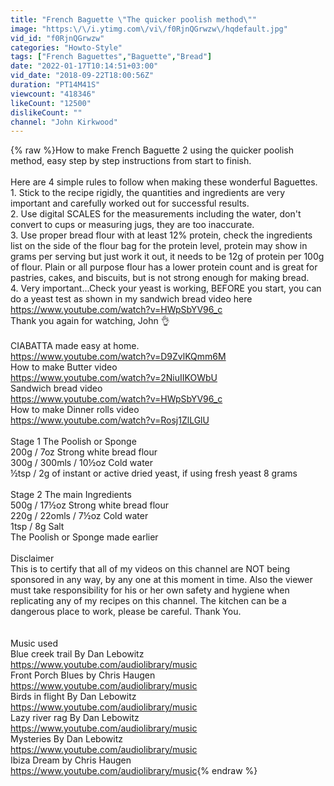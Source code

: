 ```yaml
---
title: "French Baguette \"The quicker poolish method\""
image: "https:\/\/i.ytimg.com\/vi\/f0RjnQGrwzw\/hqdefault.jpg"
vid_id: "f0RjnQGrwzw"
categories: "Howto-Style"
tags: ["French Baguettes","Baguette","Bread"]
date: "2022-01-17T10:14:51+03:00"
vid_date: "2018-09-22T18:00:56Z"
duration: "PT14M41S"
viewcount: "418346"
likeCount: "12500"
dislikeCount: ""
channel: "John Kirkwood"
---
```

{% raw %}How to make French Baguette 2 using the quicker poolish method, easy step by step instructions from start to finish.<br /><br />Here are 4 simple rules to follow when making these wonderful Baguettes.<br />1. Stick to the recipe rigidly, the quantities and ingredients are very important and carefully worked out  for successful results.<br />2. Use digital SCALES for the measurements including the water, don't convert to cups or measuring jugs, they are too inaccurate. <br />3. Use proper bread flour with at least 12% protein, check the ingredients list on the side of the flour bag for the protein level, protein may show in grams per serving but just work it out, it needs to be 12g of protein per 100g of flour.  Plain or all purpose flour has a lower protein count and is great for pastries, cakes, and biscuits, but is not strong enough for making bread. <br />4. Very important...Check your yeast is working, BEFORE you start, you can do a yeast test as shown in my sandwich bread video here <a rel="nofollow" target="blank" href="https://www.youtube.com/watch?v=HWpSbYV96_c">https://www.youtube.com/watch?v=HWpSbYV96_c</a><br />Thank you again for watching, John 👌<br /><br />CIABATTA made easy at home. <br /><a rel="nofollow" target="blank" href="https://www.youtube.com/watch?v=D9ZvlKQmm6M">https://www.youtube.com/watch?v=D9ZvlKQmm6M</a><br />How to make Butter video <br /><a rel="nofollow" target="blank" href="https://www.youtube.com/watch?v=2NiuIIKOWbU">https://www.youtube.com/watch?v=2NiuIIKOWbU</a><br />Sandwich bread video  <br /><a rel="nofollow" target="blank" href="https://www.youtube.com/watch?v=HWpSbYV96_c">https://www.youtube.com/watch?v=HWpSbYV96_c</a><br />How to make Dinner rolls video <br /><a rel="nofollow" target="blank" href="https://www.youtube.com/watch?v=Rosj1ZlLGlU">https://www.youtube.com/watch?v=Rosj1ZlLGlU</a><br /><br />Stage 1 The Poolish or Sponge<br />200g / 7oz  Strong white bread flour<br />300g / 300mls / 10½oz  Cold water<br />½tsp / 2g of instant or active dried yeast, if using fresh yeast 8 grams<br /><br />Stage 2   The main Ingredients<br />500g / 17½oz  Strong white bread flour<br />220g / 22omls / 7½oz  Cold water<br />1tsp / 8g Salt <br />The Poolish or Sponge made earlier<br /><br />Disclaimer <br />This is to certify that all of my videos on this channel are NOT being sponsored in any way, by any one at this moment in time. Also the viewer must take responsibility for his or her own safety and hygiene when replicating any of my recipes on this channel. The kitchen can be a dangerous place to work, please be careful. Thank You.<br /><br /><br />Music used<br />Blue creek trail By Dan Lebowitz                                                         <a rel="nofollow" target="blank" href="https://www.youtube.com/audiolibrary/music">https://www.youtube.com/audiolibrary/music</a><br />Front Porch Blues by Chris Haugen                                 <a rel="nofollow" target="blank" href="https://www.youtube.com/audiolibrary/music">https://www.youtube.com/audiolibrary/music</a><br />Birds in flight  By Dan Lebowitz <br /><a rel="nofollow" target="blank" href="https://www.youtube.com/audiolibrary/music">https://www.youtube.com/audiolibrary/music</a><br />Lazy river rag  By Dan Lebowitz <br /><a rel="nofollow" target="blank" href="https://www.youtube.com/audiolibrary/music">https://www.youtube.com/audiolibrary/music</a><br />Mysteries  By Dan Lebowitz <br /><a rel="nofollow" target="blank" href="https://www.youtube.com/audiolibrary/music">https://www.youtube.com/audiolibrary/music</a><br />Ibiza Dream by Chris Haugen                                             <a rel="nofollow" target="blank" href="https://www.youtube.com/audiolibrary/music">https://www.youtube.com/audiolibrary/music</a>{% endraw %}
